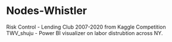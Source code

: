 # Nodes-Whistler
Risk Control - Lending Club 2007-2020 from Kaggle Competition
TWV_shuju - Power BI visualizer on labor distrubtion across NY.
